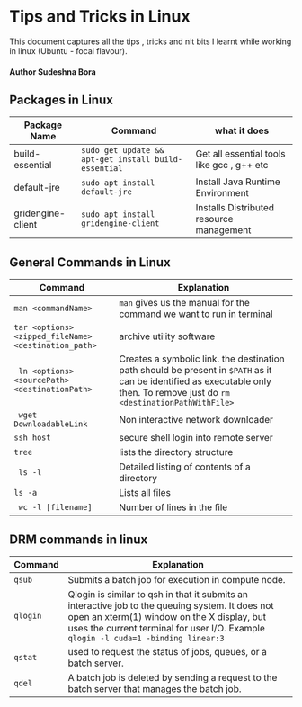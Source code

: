 # Tips and Tricks in Linux

This document captures all the tips , tricks and nit bits I learnt while working in linux (Ubuntu - focal flavour).

#### Author Sudeshna Bora

## Packages in Linux 

| Package Name | Command | what it does |
| ------------ | ------- | ------------ |
| build-essential | ``` sudo get update && apt-get install build-essential ``` | Get all essential tools like gcc , g++ etc | 
| default-jre |``` sudo apt install default-jre ``` | Install Java Runtime Environment |
| gridengine-client| ``` sudo apt install gridengine-client ``` | Installs Distributed resource management |

## General Commands in Linux 
| Command | Explanation |
| ------- | ----------- |
|```man <commandName> ``` | ```man``` gives us the manual for the command we want to run in terminal |
| ``` tar <options> <zipped_fileName> <destination_path> ``` | archive utility software |
|``` ln <options> <sourcePath> <destinationPath>```| Creates a symbolic link. the destination path should be present in ```$PATH``` as it can be identified as executable only then. To remove just do ```rm <destinationPathWithFile>```|
|``` wget DownloadableLink```| Non interactive network downloader|
|``` ssh host ``` |secure shell login into remote server|
|``` tree ``` | lists the directory structure |
|``` ls -l``` | Detailed listing of contents of a directory |
|``` ls -a ```| Lists all files |
|``` wc -l [filename]```| Number of lines in the file | 

## DRM commands in linux

| Command | Explanation |
| ------- | ----------- |
| ```qsub``` | Submits a batch job for execution in compute node.  |
| ```qlogin``` |  Qlogin is similar to qsh in that it submits an interactive job to the queuing  system.  It does  not open an xterm(1) window on the X display, but uses the current terminal for user I/O. Example ```qlogin -l cuda=1 -binding linear:3```|
| ```qstat``` | used to request the status of jobs, queues, or a batch  server. |
| ```qdel``` |  A  batch  job  is  deleted by sending a request to the batch server that manages the batch job. |



